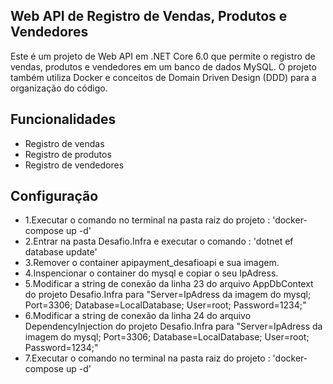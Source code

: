 ## Web API de Registro de Vendas, Produtos e Vendedores
Este é um projeto de Web API em .NET Core 6.0 que permite o registro de vendas, produtos e vendedores em um banco de dados MySQL. O projeto também utiliza Docker e conceitos de Domain Driven Design (DDD) para a organização do código.
## Funcionalidades
- Registro de vendas
- Registro de produtos
- Registro de vendedores
##  Configuração
- 1.Executar o comando no terminal na pasta raiz do projeto : 'docker-compose up -d'
- 2.Entrar na pasta Desafio.Infra e executar o comando : 'dotnet ef database update'
- 3.Remover o container apipayment_desafioapi e sua imagem.
- 4.Inspencionar o container do mysql e copiar o seu IpAdress.
- 5.Modificar a string de conexão da linha 23 do arquivo AppDbContext do projeto Desafio.Infra para  "Server=IpAdress da imagem do mysql; Port=3306; Database=LocalDatabase; User=root; Password=1234;"
- 6.Modificar a string de conexão da linha 24 do arquivo DependencyInjection do projeto Desafio.Infra para  "Server=IpAdress da imagem do mysql; Port=3306; Database=LocalDatabase; User=root; Password=1234;"
- 7.Executar o comando no terminal na pasta raiz do projeto : 'docker-compose up -d'
